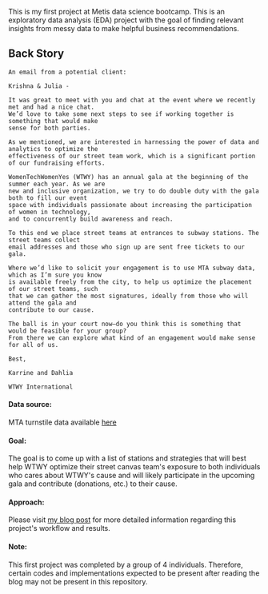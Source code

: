 
This is my first project at Metis data science bootcamp. This is an exploratory data analysis (EDA) 
project with the goal of finding relevant insights from messy data to make helpful business recommendations.

## **Back Story**

```
An email from a potential client:

Krishna & Julia -

It was great to meet with you and chat at the event where we recently met and had a nice chat. 
We’d love to take some next steps to see if working together is something that would make 
sense for both parties.

As we mentioned, we are interested in harnessing the power of data and analytics to optimize the 
effectiveness of our street team work, which is a significant portion of our fundraising efforts.

WomenTechWomenYes (WTWY) has an annual gala at the beginning of the summer each year. As we are 
new and inclusive organization, we try to do double duty with the gala both to fill our event 
space with individuals passionate about increasing the participation of women in technology, 
and to concurrently build awareness and reach.

To this end we place street teams at entrances to subway stations. The street teams collect 
email addresses and those who sign up are sent free tickets to our gala.

Where we’d like to solicit your engagement is to use MTA subway data, which as I’m sure you know 
is available freely from the city, to help us optimize the placement of our street teams, such 
that we can gather the most signatures, ideally from those who will attend the gala and 
contribute to our cause.

The ball is in your court now—do you think this is something that would be feasible for your group? 
From there we can explore what kind of an engagement would make sense for all of us.

Best,

Karrine and Dahlia

WTWY International
```

#### **Data source**:
MTA turnstile data available [here](http://web.mta.info/developers/turnstile.html)  
  
#### **Goal**:
The goal is to come up with a list of stations and strategies that will best help WTWY optimize 
their street canvas team's exposure to both individuals who cares about WTWY's cause and will
likely participate in the upcoming gala and contribute (donations, etc.) to their cause.

#### **Approach**:

Please visit [my blog post](https://willtseng12.github.io/FirstBlog/) for more detailed information regarding this project's workflow and results.

#### **Note**:

This first project was completed by a group of 4 individuals. Therefore, certain codes and implementations expected to be present after reading the blog may not be present in this repository.

